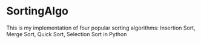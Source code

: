 # SortingAlgo
This is my implementation of four popular sorting algorithms: Insertion Sort, Merge Sort, Quick Sort, Selection Sort in Python
